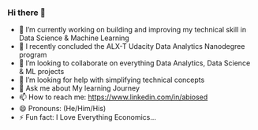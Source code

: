 ### Hi there 👋


- 🔭 I’m currently working on building and improving my technical skill in Data Science & Machine Learning
- 🌱 I recently concluded the ALX-T Udacity Data Analytics Nanodegree program
- 👯 I’m looking to collaborate on everything Data Analytics, Data Science & ML projects
- 🤔 I’m looking for help with simplifying technical concepts
- 💬 Ask me about My learning Journey
- 📫 How to reach me: https://www.linkedin.com/in/abiosed
- 😄 Pronouns: (He/Him/His)
- ⚡ Fun fact: I Love Everything Economics...

